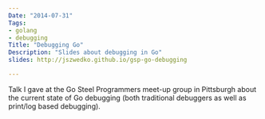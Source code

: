 ```yaml
---
Date: "2014-07-31"
Tags:
- golang
- debugging
Title: "Debugging Go"
Description: "Slides about debugging in Go"
slides: http://jszwedko.github.io/gsp-go-debugging

---
```


Talk I gave at the Go Steel Programmers meet-up group in Pittsburgh about
the current state of Go debugging (both traditional debuggers as well as
print/log based debugging).
